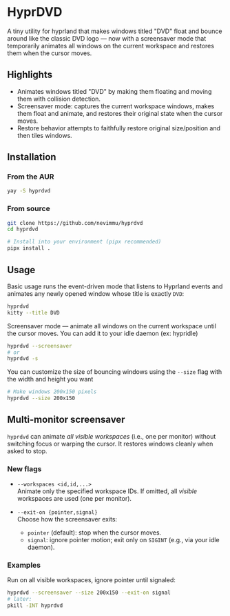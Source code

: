 # HyprDVD

A tiny utility for hyprland that makes windows titled "DVD" float and bounce around like the classic DVD logo — now with a screensaver mode that temporarily animates all windows on the current workspace and restores them when the cursor moves.

## Highlights

- Animates windows titled "DVD" by making them floating and moving them with collision detection.
- Screensaver mode: captures the current workspace windows, makes them float and animate, and restores their original state when the cursor moves.
- Restore behavior attempts to faithfully restore original size/position and then tiles windows.


## Installation

### From the AUR
```bash
yay -S hyprdvd
```

### From source
```bash
git clone https://github.com/nevimmu/hyprdvd
cd hyprdvd

# Install into your environment (pipx recommended)
pipx install .
```

## Usage

Basic usage runs the event-driven mode that listens to Hyprland events and animates any newly opened window whose title is exactly `DVD`:

```bash
hyprdvd
kitty --title DVD
```

Screensaver mode — animate all windows on the current workspace until the cursor moves. You can add it to your idle daemon (ex: hypridle)

```bash
hyprdvd --screensaver
# or
hyprdvd -s
```

You can customize the size of bouncing windows using the `--size` flag with the width and height you want

```bash
# Make windows 200x150 pixels
hyprdvd --size 200x150
```
## Multi-monitor screensaver

`hyprdvd` can animate *all visible workspaces* (i.e., one per monitor) without switching focus or warping the cursor. It restores windows cleanly when asked to stop.

### New flags

- `--workspaces <id,id,...>`  
  Animate only the specified workspace IDs. If omitted, all *visible* workspaces are used (one per monitor).

- `--exit-on {pointer,signal}`  
  Choose how the screensaver exits:
  - `pointer` (default): stop when the cursor moves.
  - `signal`: ignore pointer motion; exit only on `SIGINT` (e.g., via your idle daemon).

### Examples

Run on all visible workspaces, ignore pointer until signaled:
```bash
hyprdvd --screensaver --size 200x150 --exit-on signal
# later:
pkill -INT hyprdvd

